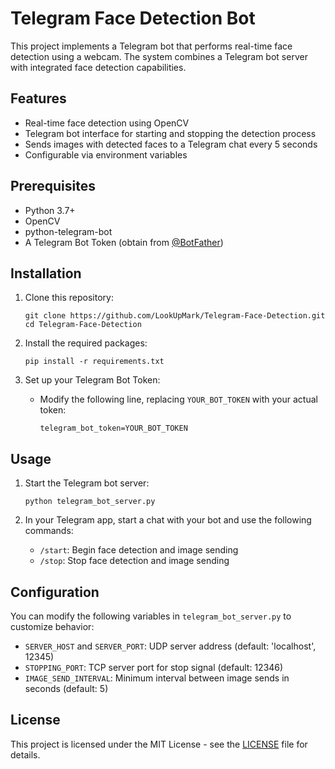 # Telegram Face Detection Bot

This project implements a Telegram bot that performs real-time face detection using a webcam. The system combines a Telegram bot server with integrated face detection capabilities.

## Features

- Real-time face detection using OpenCV
- Telegram bot interface for starting and stopping the detection process
- Sends images with detected faces to a Telegram chat every 5 seconds
- Configurable via environment variables

## Prerequisites

- Python 3.7+
- OpenCV
- python-telegram-bot
- A Telegram Bot Token (obtain from [@BotFather](https://t.me/botfather))

## Installation

1. Clone this repository:
   ```
   git clone https://github.com/LookUpMark/Telegram-Face-Detection.git
   cd Telegram-Face-Detection
   ```

2. Install the required packages:
   ```
   pip install -r requirements.txt
   ```

3. Set up your Telegram Bot Token:
   - Modify the following line, replacing `YOUR_BOT_TOKEN` with your actual token:
     ```
     telegram_bot_token=YOUR_BOT_TOKEN
     ```

## Usage

1. Start the Telegram bot server:
   ```
   python telegram_bot_server.py
   ```

2. In your Telegram app, start a chat with your bot and use the following commands:
   - `/start`: Begin face detection and image sending
   - `/stop`: Stop face detection and image sending

## Configuration

You can modify the following variables in `telegram_bot_server.py` to customize behavior:

- `SERVER_HOST` and `SERVER_PORT`: UDP server address (default: 'localhost', 12345)
- `STOPPING_PORT`: TCP server port for stop signal (default: 12346)
- `IMAGE_SEND_INTERVAL`: Minimum interval between image sends in seconds (default: 5)

## License

This project is licensed under the MIT License - see the [LICENSE](LICENSE) file for details.
